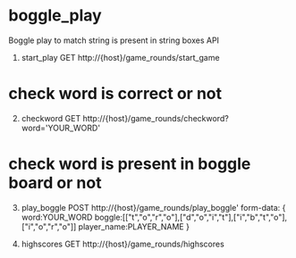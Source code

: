 # boggle_play
Boggle play to match string is present in string boxes
API

1. start_play
GET  http://{host}/game_rounds/start_game

# check word is correct or not
2. checkword 
GET http://{host}/game_rounds/checkword?word='YOUR_WORD'

# check word is present in boggle board or not
3. play_boggle
POST http://{host}/game_rounds/play_boggle'
form-data: 
  {
    word:YOUR_WORD
    boggle:[["t","o","r","o"],["d","o","i","t"],["i","b","t","o"],["i","o","r","o"]]
    player_name:PLAYER_NAME
  }

4. highscores
GET http://{host}/game_rounds/highscores